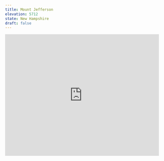 ```yaml
---
title: Mount Jefferson 
elevation: 5712
state: New Hampshire
draft: false
---
```

<iframe class="alltrails" src="https://www.alltrails.com/widget/trail/us/new-hampshire/caps-ridge-trail--2?u=i&sh=q5vqbr" width="100%" height="400" frameborder="0" scrolling="no" marginheight="0" marginwidth="0" title="AllTrails: Trail Guides and Maps for Hiking, Camping, and Running"></iframe>

